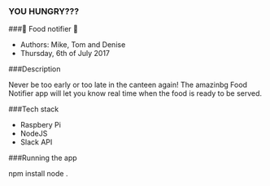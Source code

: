 ### YOU HUNGRY???
###🍔 Food notifier 🍔
- Authors: Mike, Tom and Denise
- Thursday, 6th of July 2017

###Description

Never be too early or too late in the canteen again!
The amazinbg Food Notifier app will let you know real time when the food is ready to be served.

###Tech stack
- Raspbery Pi
- NodeJS
- Slack API

###Running the app

  npm install
  node .
